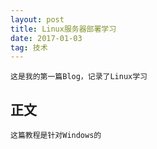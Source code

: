```yaml
---
layout: post
title: Linux服务器部署学习
date: 2017-01-03
tag: 技术
---
```


    这是我的第一篇Blog，记录了Linux学习

## 正文
    这篇教程是针对Windows的